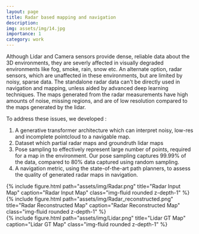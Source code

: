 ```yaml
---
layout: page
title: Radar based mapping and navigation
description: 
img: assets/img/14.jpg
importance: 1
category: work
---
```


Although Lidar and Camera sensors provide dense, reliable data about the 3D environments, they are severly affected in visually degraded environments like fog, smoke, rain, snow etc. An alternate option, radar sensors, which are unaffected in these environments, but are limited by noisy, sparse data. The standalone radar data can't be directly used in navigation and mapping, unless aided by advanced deep learning techniques. The maps generated from the radar measurements have high amounts of noise, missing regions, and are of low resolution compared to the maps generated by the lidar. 

To address these issues, we developed :
1. A generative transformer architecture which can interpret noisy, low-res and incomplete pointcloud to a navigable map.
2. Dataset which partial radar maps and groundruth lidar maps
3. Pose sampling to effectively represent large number of points, required for a map in the environment. Our pose sampling captures 99.99% of the data, compared to 80% data captured using random sampling.
4. A navigation metric, using the state-of-the-art path planners, to assess the quality of generated radar maps in navigation. 


<div class="row">
    <div class="col-sm mt-3 mt-md-0">
        {% include figure.html path="assets/img/Radar.png" title="Radar Input Map" caption="Radar Input Map" class="img-fluid rounded z-depth-1" %}
    </div>
    <div class="col-sm mt-3 mt-md-0">
        {% include figure.html path="assets/img/Radar_reconstructed.png" title="Radar Reconstructed Map" caption="Radar Reconstructed Map" class="img-fluid rounded z-depth-1" %}
    </div>
    <div class="col-sm mt-3 mt-md-0">
        {% include figure.html path="assets/img/Lidar.png" title="Lidar GT Map" caption="Lidar GT Map" class="img-fluid rounded z-depth-1" %}
    </div>
</div>